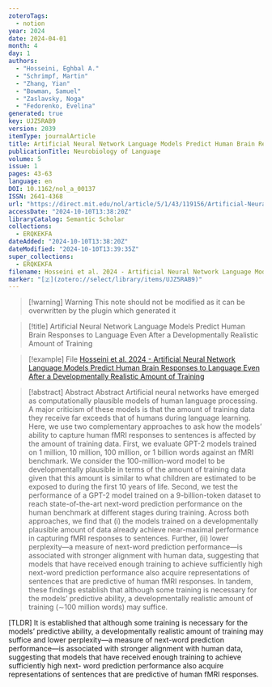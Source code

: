 ```yaml
---
zoteroTags:
  - notion
year: 2024
date: 2024-04-01
month: 4
day: 1
authors:
  - "Hosseini, Eghbal A."
  - "Schrimpf, Martin"
  - "Zhang, Yian"
  - "Bowman, Samuel"
  - "Zaslavsky, Noga"
  - "Fedorenko, Evelina"
generated: true
key: UJZ5RAB9
version: 2039
itemType: journalArticle
title: Artificial Neural Network Language Models Predict Human Brain Responses to Language Even After a Developmentally Realistic Amount of Training
publicationTitle: Neurobiology of Language
volume: 5
issue: 1
pages: 43-63
language: en
DOI: 10.1162/nol_a_00137
ISSN: 2641-4368
url: "https://direct.mit.edu/nol/article/5/1/43/119156/Artificial-Neural-Network-Language-Models-Predict"
accessDate: "2024-10-10T13:38:20Z"
libraryCatalog: Semantic Scholar
collections:
  - ERQKEKFA
dateAdded: "2024-10-10T13:38:20Z"
dateModified: "2024-10-10T13:39:35Z"
super_collections:
  - ERQKEKFA
filename: Hosseini et al. 2024 - Artificial Neural Network Language Models Predict Human Brain Responses to Language Even After a Developmentally Realistic Amount of Training
marker: "[🇿](zotero://select/library/items/UJZ5RAB9)"
---
```


>[!warning] Warning
> This note should not be modified as it can be overwritten by the plugin which generated it

> [!title] Artificial Neural Network Language Models Predict Human Brain Responses to Language Even After a Developmentally Realistic Amount of Training

> [!example] File
> [Hosseini et al. 2024 - Artificial Neural Network Language Models Predict Human Brain Responses to Language Even After a Developmentally Realistic Amount of Training](Hosseini%20et%20al.%202024%20-%20Artificial%20Neural%20Network%20Language%20Models%20Predict%20Human%20Brain%20Responses%20to%20Language%20Even%20After%20a%20Developmentally%20Realistic%20Amount%20of%20Training.pdf)

> [!abstract] Abstract
> Abstract
>             Artificial neural networks have emerged as computationally plausible models of human language processing. A major criticism of these models is that the amount of training data they receive far exceeds that of humans during language learning. Here, we use two complementary approaches to ask how the models’ ability to capture human fMRI responses to sentences is affected by the amount of training data. First, we evaluate GPT-2 models trained on 1 million, 10 million, 100 million, or 1 billion words against an fMRI benchmark. We consider the 100-million-word model to be developmentally plausible in terms of the amount of training data given that this amount is similar to what children are estimated to be exposed to during the first 10 years of life. Second, we test the performance of a GPT-2 model trained on a 9-billion-token dataset to reach state-of-the-art next-word prediction performance on the human benchmark at different stages during training. Across both approaches, we find that (i) the models trained on a developmentally plausible amount of data already achieve near-maximal performance in capturing fMRI responses to sentences. Further, (ii) lower perplexity—a measure of next-word prediction performance—is associated with stronger alignment with human data, suggesting that models that have received enough training to achieve sufficiently high next-word prediction performance also acquire representations of sentences that are predictive of human fMRI responses. In tandem, these findings establish that although some training is necessary for the models’ predictive ability, a developmentally realistic amount of training (∼100 million words) may suffice.

[TLDR] It is established that although some training is necessary for the models’ predictive ability, a developmentally realistic amount of training may suffice and lower perplexity—a measure of next-word prediction performance—is associated with stronger alignment with human data, suggesting that models that have received enough training to achieve sufficiently high next- word prediction performance also acquire representations of sentences that are predictive of human fMRI responses.

